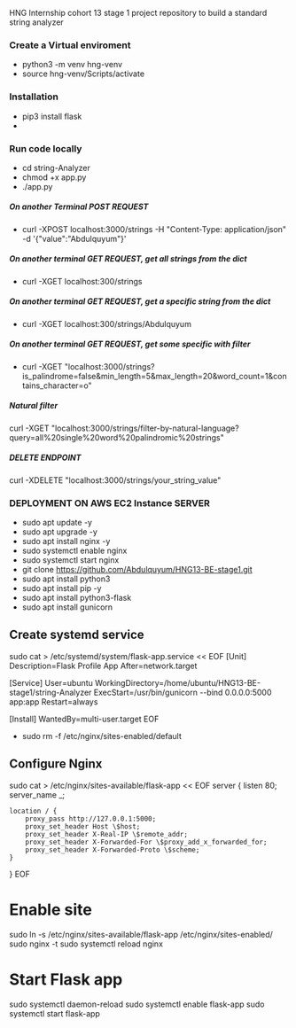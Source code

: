 HNG Internship cohort 13 stage 1 project repository to build a standard string analyzer

### Create a Virtual enviroment
-  python3 -m venv hng-venv
- source hng-venv/Scripts/activate

### Installation
- pip3 install flask
- 

### Run code locally
- cd string-Analyzer
- chmod +x app.py
- ./app.py

##### On another Terminal POST REQUEST
- curl -XPOST localhost:3000/strings -H "Content-Type: application/json" -d '{"value":"Abdulquyum"}'

##### On another terminal GET REQUEST, get all strings from the dict
- curl -XGET localhost:300/strings

##### On another terminal GET REQUEST, get a specific string from the dict
- curl -XGET localhost:300/strings/Abdulquyum

##### On another terminal GET REQUEST, get some specific with filter
- curl -XGET "localhost:3000/strings?is_palindrome=false&min_length=5&max_length=20&word_count=1&contains_character=o"

##### Natural filter
curl -XGET "localhost:3000/strings/filter-by-natural-language?query=all%20single%20word%20palindromic%20strings"

##### DELETE ENDPOINT
curl -XDELETE "localhost:3000/strings/your_string_value"


### DEPLOYMENT ON AWS EC2 Instance SERVER
- sudo apt update -y
- sudo apt upgrade -y
- sudo apt install nginx -y
- sudo systemctl enable nginx
- sudo systemctl start nginx
- git clone https://github.com/Abdulquyum/HNG13-BE-stage1.git
- sudo apt install python3
- sudo apt install pip -y
- sudo apt install python3-flask
- sudo apt install gunicorn

## Create systemd service
sudo cat > /etc/systemd/system/flask-app.service << EOF
[Unit]
Description=Flask Profile App
After=network.target

[Service]
User=ubuntu
WorkingDirectory=/home/ubuntu/HNG13-BE-stage1/string-Analyzer
ExecStart=/usr/bin/gunicorn --bind 0.0.0.0:5000 app:app
Restart=always

[Install]
WantedBy=multi-user.target
EOF

- sudo rm -f /etc/nginx/sites-enabled/default

## Configure Nginx
sudo cat > /etc/nginx/sites-available/flask-app << EOF
server {
    listen 80;
    server_name _;

    location / {
        proxy_pass http://127.0.0.1:5000;
        proxy_set_header Host \$host;
        proxy_set_header X-Real-IP \$remote_addr;
        proxy_set_header X-Forwarded-For \$proxy_add_x_forwarded_for;
        proxy_set_header X-Forwarded-Proto \$scheme;
    }
}
EOF

# Enable site
sudo ln -s /etc/nginx/sites-available/flask-app /etc/nginx/sites-enabled/
sudo nginx -t
sudo systemctl reload nginx

# Start Flask app
sudo systemctl daemon-reload
sudo systemctl enable flask-app
sudo systemctl start flask-app